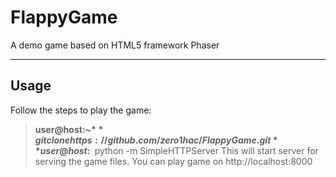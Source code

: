 # FlappyGame
A demo game based on HTML5 framework Phaser



----------


Usage
-------------

Follow the steps to play the game:


> **user@host:~$** git clone https://github.com/zero1hac/FlappyGame.git
> **user@host:~$** python -m SimpleHTTPServer
> This will start server for serving the game files. You can play game on
> http://localhost:8000
